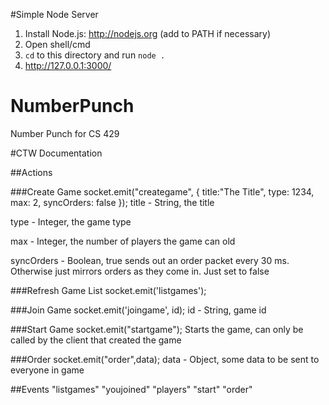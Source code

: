#Simple Node Server
1. Install Node.js: http://nodejs.org (add to PATH if necessary)
2. Open shell/cmd
3. `cd` to this directory and run `node .`
4. http://127.0.0.1:3000/


NumberPunch
===========

Number Punch for CS 429

#CTW Documentation

##Actions

###Create Game
	socket.emit("creategame", {
		title:"The Title",
		type: 1234,
		max: 2,
		syncOrders: false
	});
title - String, the title

type - Integer, the game type

max - Integer, the number of players the game can old

syncOrders - Boolean, true sends out an order packet every 30 ms. Otherwise just mirrors orders as they come in. Just set to false

###Refresh Game List
	socket.emit('listgames');

###Join Game
	socket.emit('joingame', id);
id - String, game id

###Start Game
	socket.emit("startgame");
Starts the game, can only be called by the client that created the game

###Order
	socket.emit("order",data);
data - Object, some data to be sent to everyone in game


##Events
"listgames"
"youjoined"
"players"
"start"
"order"
